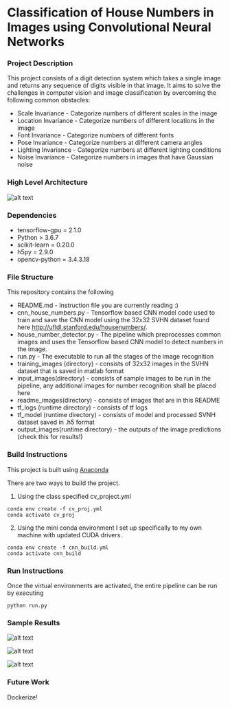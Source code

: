 # Classification of House Numbers in Images using Convolutional Neural Networks

### Project Description

This project consists of a digit detection system which takes a single image and returns any sequence of digits visible in that image.  It aims to solve the challenges in computer vision and image classification by overcoming the following common obstacles:

- Scale Invariance - Categorize numbers of different scales in the image
- Location Invariance - Categorize numbers of different locations in the image
- Font Invariance - Categorize numbers of different fonts
- Pose Invariance - Categorize numbers at different camera angles
- Lighting Invariance - Categorize numbers at different lighting conditions
- Noise Invariance - Categorize numbers in images that have Gaussian noise

### High Level Architecture

![alt text](./readme_images/Architecture.png)

### Dependencies

- tensorflow-gpu = 2.1.0
- Python > 3.6.7
- scikit-learn = 0.20.0
- h5py = 2.9.0
- opencv-python = 3.4.3.18

### File Structure

This repository contains the following

- README.md - Instruction file you are currently reading :)
- cnn_house_numbers.py - Tensorflow based CNN model code used to train and save the CNN model using the 32x32 SVHN dataset found here http://ufldl.stanford.edu/housenumbers/.
- house_number_detector.py - The pipeline which preprocesses common images and uses the Tensorflow based CNN model to detect numbers in the image.
- run.py - The executable to run all the stages of the image recognition
- training_images (directory) - consists of 32x32 images in the SVHN dataset that is saved in matlab format
- input_images(directory) - consists of sample images to be run in the pipeline, any additional images for number recognition shall be placed here
- readme_images(directory) - consists of images that are in this README
- tf_logs (runtime directory) - consists of tf logs
- tf_model (runtime directory) - consists of model and processed SVNH dataset saved in .h5 format
- output_images(runtime directory) - the outputs of the image predictions (check this for results!)



### Build Instructions

This project is built using [Anaconda](https://www.anaconda.com/products/individual)

There are two ways to build the project.

1) Using the class specified cv_project.yml 

```
conda env create -f cv_proj.yml
conda activate cv_proj
```

2) Using the mini conda environment I set up specifically to my own machine with updated CUDA drivers.  

```
conda env create -f cnn_build.yml
conda activate cnn_build
```



### Run Instructions

Once the virtual environments are activated, the entire pipeline can be run by executing

```
python run.py
```

### Sample Results

![alt text](./readme_images/predict_0.png)

![alt text](./readme_images/predict_1.png)

![alt text](./readme_images/predict_2.png)

### Future Work

Dockerize!